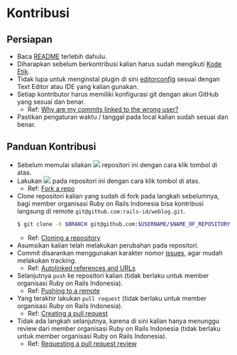 # Kontribusi

## Persiapan

- Baca [README](README.md) terlebih dahulu.
- Diharapkan sebelum berkontribusi kalian harus sudah mengikuti [Kode Etik](CODE_OF_CONDUCT.md).
- Tidak lupa untuk menginstal plugin di sini [editorconfig](https://editorconfig.org/#download) sesuai dengan Text Editor atau IDE yang kalian gunakan.
- Setiap kontributor harus memiliki konfigurasi git dengan akun GitHub yang sesuai dan benar.
  - Ref: [Why are my commits linked to the wrong user?](https://help.github.com/articles/why-are-my-commits-linked-to-the-wrong-user/)
- Pastikan pengaturan waktu / tanggal pada local kalian sudah sesuai dan benar.

## Panduan Kontribusi

- Sebelum memulai silakan ![](https://img.shields.io/github/stars/rails-id/weblog.svg?label=Stars&style=social) repositori ini dengan cara klik tombol di atas.
- Lakukan ![](https://img.shields.io/github/forks/rails-id/weblog.svg?label=Fork&style=social) pada repositori ini dengan cara klik tombol di atas.
  - Ref: [Fork a repo](https://help.github.com/articles/fork-a-repo/)
- Clone repositori kalian yang sudah di fork pada langkah sebelumnya, bagi member organisasi Ruby on Rails Indonesia bisa kontribusi langsung di remote `git@github.com:rails-id/weblog.git`.
  ``` bash
  $ git clone -b $BRANCH git@github.com:$USERNAME/$NAME_OF_REPOSITORY.git
  ```
  - Ref: [Cloning a repository](https://help.github.com/articles/cloning-a-repository/)
- Asumsikan kalian telah melakukan perubahan pada repositori.
- Commit disarankan menggunakan karakter nomor [issues](https://github.com/rails-id/weblog/issues), agar mudah melakukan tracking.
  - Ref: [Autolinked references and URLs](https://help.github.com/articles/autolinked-references-and-urls/)
- Selanjutnya `push` ke repositori kalian (tidak berlaku untuk member organisasi Ruby on Rails Indonesia).
  - Ref: [Pushing to a remote](https://help.github.com/articles/pushing-to-a-remote/)
- Yang terakhir lakukan `pull request` (tidak berlaku untuk member organisasi Ruby on Rails Indonesia).
  - Ref: [Creating a pull request](https://help.github.com/articles/creating-a-pull-request/)
- Tidak ada langkah selanjutnya, karena di sini kalian hanya menunggu review dari member organisasi Ruby on Rails Indonesia (tidak berlaku untuk member organisasi Ruby on Rails Indonesia).
  - Ref: [Requesting a pull request review](https://help.github.com/articles/requesting-a-pull-request-review/)
